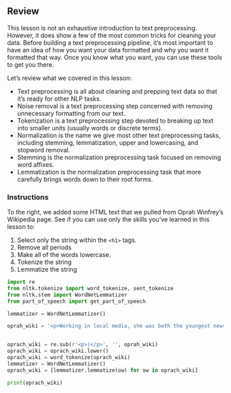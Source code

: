 ## Review

This lesson is not an exhaustive introduction to text preprocessing. However, it does show a few of the most common tricks for cleaning your data. Before building a text preprocessing pipeline, it’s most important to have an idea of how you want your data formatted and why you want it formatted that way. Once you know what you want, you can use these tools to get you there.

Let’s review what we covered in this lesson:

- Text preprocessing is all about cleaning and prepping text data so that it’s ready for other NLP tasks.
- Noise removal is a text preprocessing step concerned with removing unnecessary formatting from our text.
- Tokenization is a text preprocessing step devoted to breaking up text into smaller units (usually words or discrete terms).
- Normalization is the name we give most other text preprocessing tasks, including stemming, lemmatization, upper and lowercasing, and stopword removal.
- Stemming is the normalization preprocessing task focused on removing word affixes.
- Lemmatization is the normalization preprocessing task that more carefully brings words down to their root forms.



### Instructions

To the right, we added some HTML text that we pulled from Oprah Winfrey’s Wikipedia page. See if you can use only the skills you’ve learned in this lesson to:

1. Select only the string within the `<h1>` tags.
2. Remove all periods
3. Make all of the words lowercase.
4. Tokenize the string
5. Lemmatize the string

```python
import re
from nltk.tokenize import word_tokenize, sent_tokenize
from nltk.stem import WordNetLemmatizer
from part_of_speech import get_part_of_speech

lemmatizer = WordNetLemmatizer()

oprah_wiki = '<p>Working in local media, she was both the youngest news anchor and the first black female news anchor at Nashville\'s WLAC-TV. </p>'


oprach_wiki = re.sub(r'<p>|</p>', '', oprah_wiki)
oprach_wiki = oprach_wiki.lower()
oprach_wiki = word_tokenize(oprach_wiki)
lemmatizer = WordNetLemmatizer()
oprach_wiki = [lemmatizer.lemmatize(ow) for ow in oprach_wiki]

print(oprach_wiki)
```

